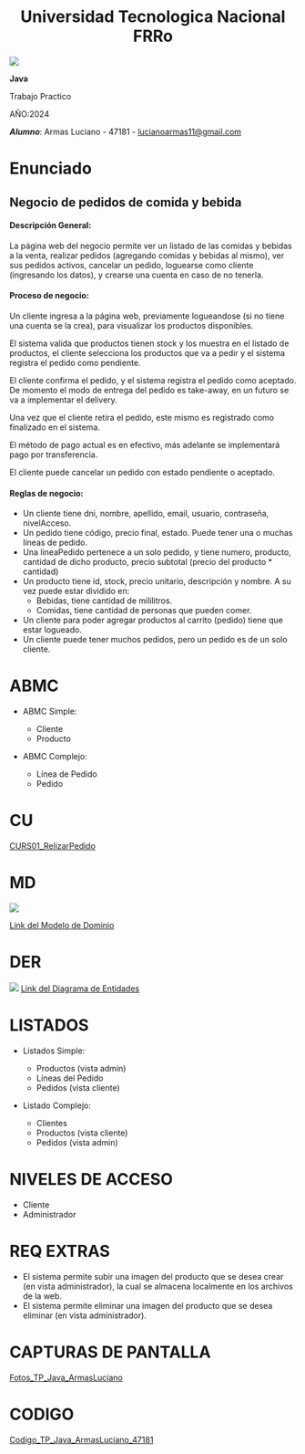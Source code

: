 <p align="center">
<h1 align="center">Universidad Tecnologica Nacional FRRo</h1>
  <img src="https://lh7-rt.googleusercontent.com/docsz/AD_4nXc7wa-j6kELJWYJ7OUuoBc5xsp69Gi6ev4MG6OBC-hqzZ9Dts1sxN3nIl407JV26-pGRpj6yMIPmFuBmigTE96SGfaG53PGU9hbtm9lLyLusGeFYrn5Lob48nk7PINleJAjSgPbrD3qsKl11cJM0ZjRViQZ?key=99aoIXU-yXzWQdSlUCgKxA">

**Java**

Trabajo Practico

AÑO:2024

**_Alumno_**: Armas Luciano - 47181 - lucianoarmas11@gmail.com
</p>

#


# Enunciado
## Negocio de pedidos de comida y bebida
#### Descripción General:
La página web del negocio permite ver un listado de las comidas y bebidas a la venta, realizar pedidos (agregando comidas y bebidas al mismo), ver sus pedidos activos, cancelar un pedido, loguearse como cliente (ingresando los datos), y crearse una cuenta en caso de no tenerla.

#### Proceso de negocio:

Un cliente ingresa a la página web, previamente logueandose (si no tiene una cuenta se la crea), para visualizar los productos disponibles.

El sistema valida que productos tienen stock y los muestra en el listado de productos, el cliente selecciona los productos que va a pedir y el sistema registra el pedido como pendiente.
 
El cliente confirma el pedido, y el sistema registra el pedido como aceptado. De momento el modo de entrega del pedido es take-away, en un futuro se va a implementar el delivery.

Una vez que el cliente retira el pedido, este mismo es registrado como finalizado en el sistema.

El método de pago actual es en efectivo, más adelante se implementará pago por transferencia.

El cliente puede cancelar un pedido con estado pendiente o aceptado.

#### Reglas de negocio:
-   Un cliente tiene dni, nombre, apellido, email, usuario, contraseña, nivelAcceso.    
-   Un pedido tiene código, precio final, estado. Puede tener una o muchas líneas de pedido.
-   Una lineaPedido pertenece a un solo pedido, y tiene numero, producto, cantidad de dicho producto, precio subtotal (precio del producto * cantidad)
-   Un producto tiene id, stock, precio unitario, descripción y nombre. A su vez puede estar dividido en:
	* Bebidas, tiene cantidad de mililitros.
	* Comidas, tiene cantidad de personas que pueden comer.
-   Un cliente para poder agregar productos al carrito (pedido) tiene que estar logueado.
-   Un cliente puede tener muchos pedidos, pero un pedido es de un solo cliente.

# ABMC
-   ABMC Simple:
	- Cliente
	- Producto
    
-   ABMC Complejo:
	- Línea de Pedido
	- Pedido

# CU
[CURS01_RelizarPedido](https://docs.google.com/document/d/1SD_SEWDuVOsbSuWap0mE0G3X5UiHLoV792xvu6ppA3U/edit?usp=sharing)

# MD
**![](https://lh7-rt.googleusercontent.com/docsz/AD_4nXdC7fll5hTMc55SBYbFk3mgdcFMQfeq1H9mDXSqd997Jc4pHVGtI_M-bwhc5sREx-E6taOMyqBq0gIpHMByAli_FUvlt2JzeIIQuvld0KxkvlK0ZC49-G_CccdxeMpqrsLjbjXDav3BiseC1aSBl0g37eMI?key=99aoIXU-yXzWQdSlUCgKxA)**

[Link del Modelo de Dominio](https://drive.google.com/file/d/1_Y_Fuq-RM5cVEc-OZwAT0QW-C9OtiZMc/view?usp=sharing)

# DER
**![](https://lh7-rt.googleusercontent.com/docsz/AD_4nXc8_J9UtQtF39KtPjqqnAOu_92bzOg2f5E8YW8tK_NTVGc3WhRgivfh78fNwoAUtz0_2cIgYSO3x2vFmiR4uW81VOkXNIwuALrjicrkqpUb8Y96EfjswMS5a8ROoOjoWn__T22-iFcoc9TkVRk1fHnO_e8Z?key=99aoIXU-yXzWQdSlUCgKxA)**
[Link del Diagrama de Entidades](https://drive.google.com/file/d/1K64Y-SSynIrH05rpqr0MtqlEMQiC9KJD/view?usp=sharing)


# LISTADOS
-   Listados Simple:
	- Productos (vista admin)
	- Líneas del Pedido
	- Pedidos (vista cliente)
    
-   Listado Complejo:
	- Clientes
	- Productos (vista cliente)
	- Pedidos (vista admin)

# NIVELES DE ACCESO
- Cliente
- Administrador


# REQ EXTRAS
- El sistema permite subir una imagen del producto que se desea crear (en vista administrador), la cual se almacena localmente en los archivos de la web.
- El sistema permite eliminar una imagen del producto que se desea eliminar (en vista administrador).


# CAPTURAS DE PANTALLA
[Fotos_TP_Java_ArmasLuciano](https://docs.google.com/document/d/1ZWzVoty5b8J1rRUjyBN8sLK9mFP_U6WsIPRjYMoLOGo/edit?usp=sharing)

# CODIGO
[Codigo_TP_Java_ArmasLuciano_47181](https://docs.google.com/document/d/1wvv5DWgfUoCJeeRl0rlhSr8pDDdyirchznMQ9n0Mq1M/edit?usp=sharing)

